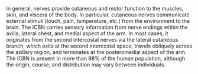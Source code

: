 In general, nerves provide cutaneous and motor function to the muscles, skin, and viscera of the body. In particular, cutaneous nerves communicate external stimuli (touch, pain, temperature, etc.) from the environment to the brain. The ICBN carries sensory information from nerve endings within the axilla, lateral chest, and medial aspect of the arm. In most cases, it originates from the second intercostal nerves via the lateral cutaneous branch, which exits at the second intercostal space, travels obliquely across the axillary region, and terminates at the posteromedial aspect of the arm. The ICBN is present in more than 98% of the human population, although the origin, course, and distribution may vary between individuals.
